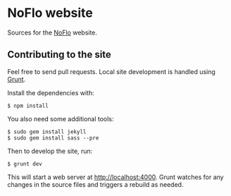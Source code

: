 NoFlo website
=============

Sources for the [NoFlo](http://noflojs.org) website.

## Contributing to the site

Feel free to send pull requests. Local site development is handled using [Grunt](http://gruntjs.com/).

Install the dependencies with:

    $ npm install

You also need some additional tools:

    $ sudo gem install jekyll
    $ sudo gem install sass --pre

Then to develop the site, run:

    $ grunt dev

This will start a web server at <http://localhost:4000>. Grunt watches for any changes in the source files and triggers a rebuild as needed.
